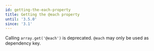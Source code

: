 ```yaml
---
id: getting-the-each-property
title: Getting the @each property
until: '3.5.0'
since: '3.1'
---
```


Calling `array.get('@each')` is deprecated. `@each` may only be used as dependency key.
